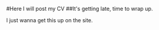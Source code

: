 #Here I will post my CV
##It's getting late, time to wrap up.

I just wanna get this up on the site.


